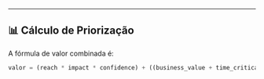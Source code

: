 
---

## 📊 Cálculo de Priorização

A fórmula de valor combinada é:

```python
valor = (reach * impact * confidence) + ((business_value + time_criticality + risk_reduction) / 3)
